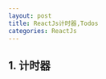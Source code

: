 ```yaml
---
layout: post
title: ReactJs计时器,Todos
categories: ReactJs
---
```


## 1. 计时器

<html>
    <head>
        <script src="//cdn.bootcss.com/react/0.14.7/react.js"></script>
        <script src="//cdn.bootcss.com/react/0.14.7/react-dom.js"></script>
        <script src="../build/browser.min.js"></script>
    </head>
    <body>
        <div id="ticker" style="font-size:16px;"></div>
        <script type="text/babel">
            var Timer = React.createClass({
              getInitialState: function() {
                return {secondsElapsed: 0};
              },
              tick: function() {
                this.setState({secondsElapsed: this.state.secondsElapsed + 1});
              },
              componentDidMount: function() {
                this.interval = setInterval(this.tick, 1000);
              },
              componentWillUnmount: function() {
                clearInterval(this.interval);
              },
              render: function() {
                return (
                  <div>Seconds Elapsed: {this.state.secondsElapsed}</div>
                );
              }
            });

            ReactDOM.render(
                <Timer />, 
                document.getElementById('ticker')
            );

        </script>
    </body>
</html>

```
<!DOCTYPE html>
<html>  
    <head>
        <script src="../build/react.js"></script>
        <script src="../build/react-dom.js"></script>
        <script src="../build/browser.min.js"></script>
    </head>
    <body>
        <div id="ticker"></div>
        <script type="text/babel">
            var Timer = React.createClass({
              getInitialState: function() {
                return {secondsElapsed: 0};
              },
              tick: function() {
                this.setState({secondsElapsed: this.state.secondsElapsed + 1});
              },
              componentDidMount: function() {
                this.interval = setInterval(this.tick, 1000);
              },
              //如果不清除计时器, 导致内存泄露,时间是这么长的:
              //1s,3s,6s,10s,15s,21s,.....
              componentWillUnmount: function() {
                clearInterval(this.interval);
              },
              render: function() {
                return (
                  <div>Seconds Elapsed: {this.state.secondsElapsed}</div>
                );
              }
            });

            ReactDOM.render(
                <Timer />, 
                document.getElementById('ticker')
            );

        </script>
    </body>
</html>
```

## 2. Todos

<html>
    <head>
        <script src="//cdn.bootcss.com/react/0.14.7/react.js"></script>
        <script src="//cdn.bootcss.com/react/0.14.7/react-dom.js"></script>
        <script src="../build/browser.min.js"></script>
    </head>
    <body>
        <div id="todos"></div>
        <script type="text/babel">
            var TodoList = React.createClass({
              render: function() {
                var createItem = function(item) {
                  return <li key={item.id}>{item.text}</li>;
                };
                return <ul>{this.props.items.map(createItem)}</ul>;
              }
            });
            var TodoApp = React.createClass({
              getInitialState: function() {
                return {items: [], text: ''};
              },
              onChange: function(e) {
                this.setState({text: e.target.value});
              },
              handleSubmit: function(e) {
                e.preventDefault();
                var nextItems = this.state.items.concat([{text: this.state.text, id: Date.now()}]);
                var nextText = '';
                this.setState({items: nextItems, text: nextText});
              },
              render: function() {
                return (
                  <div>
                    <h3>TODO</h3>
                    <TodoList items={this.state.items} />
                    <form onSubmit={this.handleSubmit}>
                      <input onChange={this.onChange} value={this.state.text} />
                      <button>{'Add #' + (this.state.items.length + 1)}</button>
                    </form>
                  </div>
                );
              }
            });
            ReactDOM.render(
                <TodoApp />, 
                document.getElementById('todos')
            );

        </script>
    </body>
</html>

```
<html>
    <head>
        <script src="../build/react.js"></script>
        <script src="../build/react-dom.js"></script>
        <script src="../build/browser.min.js"></script>
    </head>
    <body>
        <div id="todos"></div>
        <script type="text/babel">
            var TodoList = React.createClass({
              render: function() {
                var createItem = function(item) {
                  return <li key={item.id}>{item.text}</li>;
                };
                return <ul>{this.props.items.map(createItem)}</ul>;
              }
            });
            var TodoApp = React.createClass({
              getInitialState: function() {
                return {items: [], text: ''};
              },
              onChange: function(e) {
                this.setState({text: e.target.value});
              },
              handleSubmit: function(e) {
                e.preventDefault();
                var nextItems = this.state.items.concat([{text: this.state.text, id: Date.now()}]);
                var nextText = '';
                this.setState({items: nextItems, text: nextText});
              },
              render: function() {
                return (
                  <div>
                    <h3>TODO</h3>
                    <TodoList items={this.state.items} />
                    <form onSubmit={this.handleSubmit}>
                      <input onChange={this.onChange} value={this.state.text} />
                      <button>{'Add #' + (this.state.items.length + 1)}</button>
                    </form>
                  </div>
                );
              }
            });
            ReactDOM.render(
                <TodoApp />, 
                document.getElementById('todos')
            );

        </script>
    </body>
</html>
```

by: 潘尚 <br />
time: 2016.2.4

